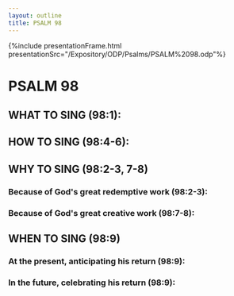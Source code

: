 ```yaml
---
layout: outline
title: PSALM 98
---
```

{%include presentationFrame.html presentationSrc="/Expository/ODP/Psalms/PSALM%2098.odp"%}

# PSALM 98 
## WHAT TO SING (98:1): 
## HOW TO SING (98:4-6): 
## WHY TO SING (98:2-3, 7-8) 
###  Because of God\'s great redemptive work (98:2-3): 
###  Because of God\'s great creative work (98:7-8): 
## WHEN TO SING (98:9) 
###  At the present, anticipating his return (98:9): 
###  In the future, celebrating his return (98:9): 
